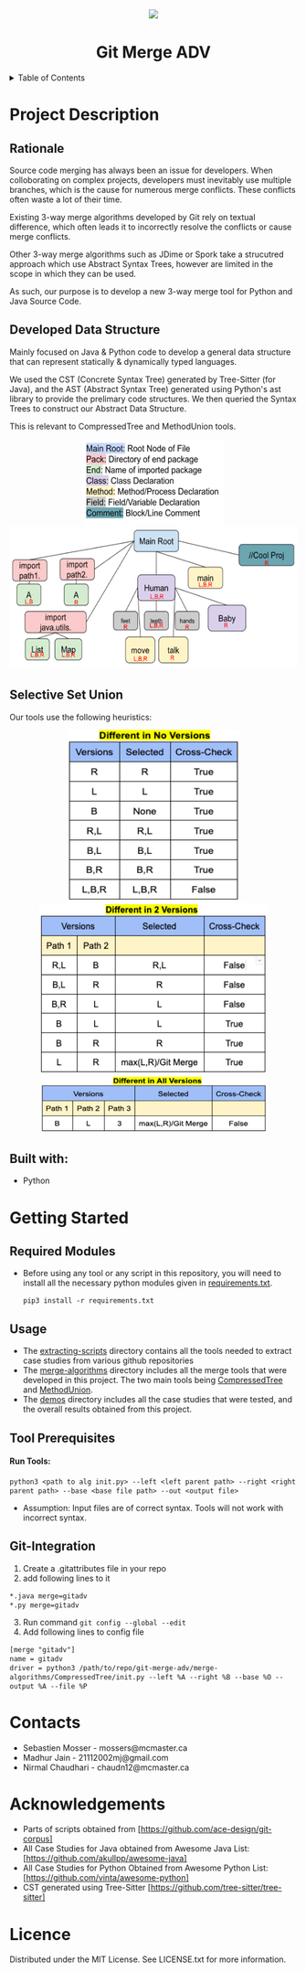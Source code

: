 
<div align="center">
  <a href="https://github.com/ace-design">
    <img src="https://ace-design.github.io/img/logo.png">
  </a>
  <h1>Git Merge ADV</h1>
</div>

<details>
  <summary>Table of Contents</summary>
  <ol>
    <li>
      <a href="#project-description">Project Description</a>
        <ul>
        <li><a href="#Rationale">Rationale</a></li>
      </ul>
    </li>
    <li>
      <a href="#getting-started">Getting Started</a>
      <ul>
        <li><a href="#algorithm-prerequisites">Algorithm Prerequisites</a></li>
        <li><a href="#usage">Usage</a></li>
        <li><a href="#git-integration">Integrate with Git</a></li>
      </ul>
    <li>
      <a href="#contacts">Contacts</a>
    </li>
    </li>
    <li><a href="#acknowledgments">Acknowledgments</a></li>
    </li>
    <li><a href="#licence">Licence</a></li>
  </ol>
</details>

# Project Description
  ## Rationale
  Source code merging has always been an issue for developers. When colloborating on complex projects, developers must inevitably use multiple branches, which is the cause for numerous merge conflicts. These conflicts often waste a lot of their time. 
  
  Existing 3-way merge algorithms developed by Git rely on textual difference, which often leads it to incorrectly resolve the conflicts or cause merge conflicts. 
  
  Other 3-way merge algorithms such as JDime or Spork take a strucutred approach which use Abstract Syntax Trees, however are limited in the scope in which they can be used.
  
  As such, our purpose is to develop a new 3-way merge tool for Python and Java Source Code. 
  
  ## Developed Data Structure
  Mainly focused on Java & Python code to develop a general data structure that can represent statically & dynamically typed languages. 

  We used the CST (Concrete Syntax Tree) generated by Tree-Sitter (for Java), and the AST (Abstract Syntax Tree) generated using Python's ast library to provide the prelimary code structures. We then queried the Syntax Trees to construct our Abstract Data Structure.

  This is relevant to CompressedTree and MethodUnion tools.

<div align="center">
    <img src="images/legend.png"  width="250" height="150"> </img>
    <img src="images/DataStructure.png"  width="600" height="250"> </img>
</div>


  ## Selective Set Union

  Our tools use the following heuristics:

<div align="center">
  <img src="images/SameVersions.png"  width="300" height="300"> </img>
  <img src="images/TwoVersions.png"  width="400" height="300"> </img>
  <img src="images/NoVersions.png"  width="400" height="100"> </img>
</div>



  ## Built with:
  <ul>
    <li>Python</li>
  </ul>


# Getting Started

## Required Modules

* Before using any tool or any script in this repository, you will need to install all the necessary python modules given in [requirements.txt](requirements.txt).

      pip3 install -r requirements.txt

## Usage
* The [extracting-scripts](extracting-scripts/) directory contains all the tools needed to extract case studies from various github repositories
* The [merge-algorithms](merge-algorithms/) directory includes all the merge tools that were developed in this project. The two main tools being [CompressedTree](merge-algorithms/CompressedTree/) and [MethodUnion](merge-algorithms/MethodUnion).
* The [demos](demos/) directory includes all the case studies that were tested, and the overall results obtained from this project.

## Tool Prerequisites
  <h4>Run Tools:</h4>

  ```
  python3 <path to alg init.py> --left <left parent path> --right <right parent path> --base <base file path> --out <output file>
  ```

  * Assumption: Input files are of correct syntax. Tools will not work with incorrect syntax. 

## Git-Integration

  1. Create a .gitattributes file in your repo 
  2. add following lines to it

  ```
  *.java merge=gitadv
  *.py merge=gitadv 
  ```


  3. Run command `git config --global --edit`
  4. Add following lines to config file

  ```
  [merge "gitadv"]
  name = gitadv
  driver = python3 /path/to/repo/git-merge-adv/merge-algorithms/CompressedTree/init.py --left %A --right %B --base %O --output %A --file %P
  ```

# Contacts
  <ul>
    <li>Sebastien Mosser - mossers@mcmaster.ca</li>
    <li>Madhur Jain - 21112002mj@gmail.com</li>
    <li>Nirmal Chaudhari - chaudn12@mcmaster.ca</li>
  </ul>

# Acknowledgements
* Parts of scripts obtained from [https://github.com/ace-design/git-corpus]
* All Case Studies for Java obtained from Awesome Java List: [https://github.com/akullpp/awesome-java]
* All Case Studies for Python Obtained from Awesome Python List:[https://github.com/vinta/awesome-python]
* CST generated using Tree-Sitter [https://github.com/tree-sitter/tree-sitter]


# Licence
Distributed under the MIT License. See LICENSE.txt for more information.
